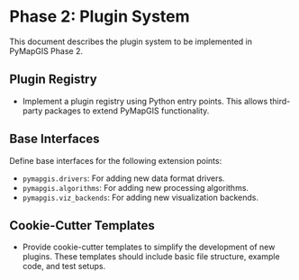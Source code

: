 # Phase 2: Plugin System

This document describes the plugin system to be implemented in PyMapGIS Phase 2.

## Plugin Registry

- Implement a plugin registry using Python entry points. This allows third-party packages to extend PyMapGIS functionality.

## Base Interfaces

Define base interfaces for the following extension points:
- `pymapgis.drivers`: For adding new data format drivers.
- `pymapgis.algorithms`: For adding new processing algorithms.
- `pymapgis.viz_backends`: For adding new visualization backends.

## Cookie-Cutter Templates

- Provide cookie-cutter templates to simplify the development of new plugins. These templates should include basic file structure, example code, and test setups.
